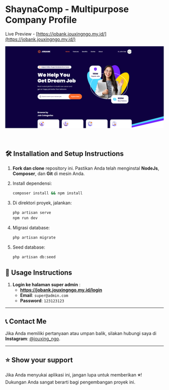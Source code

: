 # **ShaynaComp - Multipurpose Company Profile**  
Live Preview - [https://jobank.jouxingngo.my.id/](https://jobank.jouxingngo.my.id/)
<br/>  
<div align="center">  
  <img  alt="Demo" src="public/previewjobank.png" />  
</div>  
<br/>  
<br/>

## 🛠 **Installation and Setup Instructions**

1. **Fork dan clone** repository ini. Pastikan Anda telah menginstal **NodeJs**, **Composer**, dan **Git** di mesin Anda.
   
2. Install dependensi:  
   ```bash  
   composer install && npm install
   
3. Di direktori proyek, jalankan:  
   ```bash  
   php artisan serve
   npm run dev
   
4. Migrasi database: 
   ```bash  
   php artisan migrate

5. Seed database: 
   ```bash  
   php artisan db:seed 


## 🚀 **Usage Instructions**

1. **Login ke halaman super admin** :  
   - **https://jobank.jouxingngo.my.id/login**
   - **Email**: `super@admin.com`  
   - **Password**: `123123123`

---

## 📞 **Contact Me**

Jika Anda memiliki pertanyaan atau umpan balik, silakan hubungi saya di **Instagram**: [@jouxing_ngo](https://instagram.com/jouxing_ngo).

---

## ⭐ **Show your support**

Jika Anda menyukai aplikasi ini, jangan lupa untuk memberikan **⭐**! Dukungan Anda sangat berarti bagi pengembangan proyek ini.



